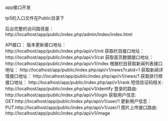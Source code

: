 <!--
 * @Description: 
 * @Version: 1.0
 * @Autor: sky 1127820180@qq.com
 * @Date: 2019-12-30 10:12:32
 * @LastEditors  : sky 1127820180@qq.com
 * @LastEditTime : 2020-01-15 16:36:20
 -->

app接口开发

tp5的入口文件在Public目录下

后台完整的访问路径是：http://localhost/app/public/index.php/admin/Index/index.html


API接口：
版本更新接口地址：
http://localhost/app/public/index.php/api/v1/init
获取栏目接口地址：
http://localhost/app/public/index.php/api/v1/cat
获取首页数据接口地址：
http://localhost/app/public/index.php/api/v1/index
根据栏目获取新闻列表接口地址：
http://localhost/app/public/index.php/api/v1/news?catid=1
获取新闻详情接口地址：
http://localhost/app/public/index.php/api/v1/news/1
获取排行榜接口地址：
http://localhost/app/public/index.php/api/v1/rank
短信验证码相关:
http://localhost/app/public/index.php/api/v1/identify
登录的路由:
http://localhost/app/public/index.php/api/v1/login
获取用户信息:
GET:http://localhost/app/public/index.php/api/v1/user/1
更新用户信息：
PUT:http://localhost/app/public/index.php/api/v1/user/1
图片上传接口路由:
http://localhost/app/public/index.php/api/v1/image